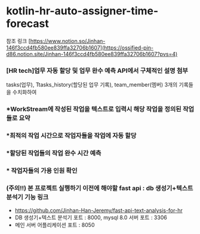 

# kotlin-hr-auto-assigner-time-forecast
참조 링크
[https://www.notion.so/Jinhan-146f3ccd4fb580ee839ffa32706b1607](https://ossified-pin-d86.notion.site/Jinhan-146f3ccd4fb580ee839ffa32706b1607?pvs=4)
### [HR tech]업무 자동 할당 및 업무 완수 예측 API에서 구체적인 설명 첨부

tasks(업무), Ttasks_history(할당된 업무 기록), team_member(멤버) 3개의 기록들을 수치화하여 

### *WorkStream에 작성된 작업을 텍스트로 입력시 해당 작업을 정의된 작업들로 요약

### *최적의 작업 시간으로 작업자들을 작업에 자동 할당

### *할당된 작업들의 작업 완수 시간 예측

### * 작업자들의 가용 인원 확인

### (주의!!) 본 프로젝트 실행하기 이전에 해야할 fast api : db 생성기+텍스트 분석기 기능 링크
- https://github.com/Jinhan-Han-Jeremy/fast-api-text-analysis-for-hr
- DB 생성기+텍스트 분석기 포트 : 8000, mysql 8.0 서버 포트 : 3306
- 메인 서버 어플리케이션 포트 : 8050
